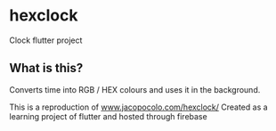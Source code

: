 # hexclock

Clock flutter project

## What is this?

Converts time into RGB / HEX colours and uses it in the background.

This is a reproduction of www.jacopocolo.com/hexclock/
Created as a learning project of flutter and hosted through firebase
